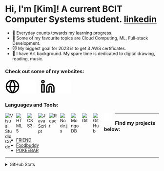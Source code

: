 # Hi, I'm [Kim]! A current BCIT Computer Systems student. [linkedin]  

- 🌱 Everyday counts towards my learning progress.
- 👀 Some of my favourite topics are Cloud Computing, ML, Full-stack Development.
- 😼 My biggest goal for 2023 is to get 3 AWS certificates.
- 🤘 I have Art background. My spare time is dedicated to digital drawing, reading, music. 

### Check out some of my websites:

[![website](./img/globe-light.svg)](https://k-chung.netlify.app#gh-light-mode-only)
[![website](./img/globe-dark.svg)](https://k-chung.netlify.app#gh-dark-mode-only)
&nbsp;&nbsp;
[![website](./img/linkedin-light.svg)](https://www.linkedin.com/in/kim-chung-874917110/#gh-light-mode-only)
[![website](./img/linkedin-dark.svg)](https://www.linkedin.com/in/kim-chung-874917110/#gh-dark-mode-only)


### Languages and Tools:

<img align="left" alt="Visual Studio Code" width="26px" src="https://cdn.jsdelivr.net/gh/devicons/devicon/icons/vscode/vscode-original.svg" style="padding-right:10px;"/>
<img align="left" alt="HTML5" width="26px" src="https://cdn.jsdelivr.net/gh/devicons/devicon/icons/html5/html5-original.svg" style="padding-right:10px;" />
<img align="left" alt="CSS3" width="26px" src="https://cdn.jsdelivr.net/gh/devicons/devicon/icons/css3/css3-original.svg" style="padding-right:10px;" />
<img align="left" alt="JavaScript" width="26px" src="https://cdn.jsdelivr.net/gh/devicons/devicon/icons/javascript/javascript-original.svg" style="padding-right:10px;" />
<img align="left" alt="React" width="26px" src="https://cdn.jsdelivr.net/gh/devicons/devicon/icons/react/react-original.svg" style="padding-right:10px;" />
<img align="left" alt="Node.js" width="26px" src="https://cdn.jsdelivr.net/gh/devicons/devicon/icons/nodejs/nodejs-original.svg" style="padding-right:10px;" />
<img align="left" alt="MongoDB" width="26px" src="https://cdn.jsdelivr.net/gh/devicons/devicon/icons/mongodb/mongodb-original.svg" style="padding-right:10px;" />
<img align="left" alt="Git" width="26px" src="https://cdn.jsdelivr.net/gh/devicons/devicon/icons/git/git-original.svg" style="padding-right:10px;" />
<img align="left" alt="GitHub" width="26px" src="https://user-images.githubusercontent.com/3369400/139447912-e0f43f33-6d9f-45f8-be46-2df5bbc91289.png" style="padding-right:10px;" />
<img align="left" alt="GitHub" width="26px" src="./img/terminal-dark.svg" style="padding-right:10px;" />


---

### Find my projects below:


- [FRIEND](https://dtc09-friend.netlify.app/login.html)
- [Foodbuddy](https://dtc04-foodbuddy.herokuapp.com)
- [POKEEBAR](https://stormy-springs-83483.herokuapp.com/login)


---


<details>
  <summary>GitHub Stats</summary>

  <img align="left" alt="Kim's GitHub Stats" src="https://github-readme-stats.vercel.app/api?username=codeSTACKr&show_icons=true&hide_border=false&title_color=ff652f&icon_color=FFE400&bg_color=09131B&text_color=ffffff&border_color=0c1a25" />

</details>

[website]: https://k-chung.netlify.app
[course]: http://vsCodeHero.com
[linkedin]: https://www.linkedin.com/in/kim-chung-874917110